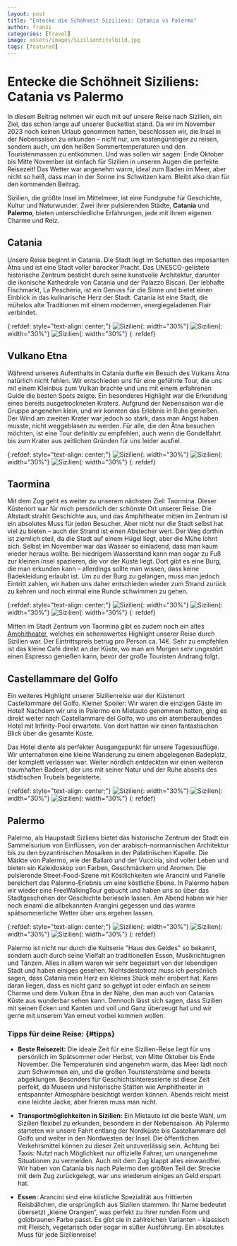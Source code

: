 ```yaml
---
layout: post
title: "Entecke die Schöhneit Siziliens: Catania vs Palermo"
author: franzi
categories: [Travel]
image: assets/images/Sizilientitelbild.jpg
tags: [featured]
---
```


# Entecke die Schöhneit Siziliens: Catania vs Palermo

In diesem Beitrag nehmen wir euch mit auf unsere Reise nach Sizilien, ein Ziel, das schon lange auf unserer Bucketlist stand. Da wir im November 2023 noch keinen Urlaub genommen hatten, beschlossen wir, die Insel in der Nebensaison zu erkunden – nicht nur, um kostengünstiger zu reisen, sondern auch, um den heißen Sommertemperaturen und den Touristenmassen zu entkommen. Und was sollen wir sagen: Ende Oktober bis Mitte November ist einfach für Sizilien in unseren Augen die perfekte Reisezeit! Das Wetter war angenehm warm, ideal zum Baden im Meer, aber nicht so heiß, dass man in der Sonne ins Schwitzen kam. Bleibt also dran für den kommenden Beitrag.  

Sizilien, die größte Insel im Mittelmeer, ist eine Fundgrube für Geschichte, Kultur und Naturwunder. Zwei ihrer pulsierenden Städte, **Catania** und **Palermo**, bieten unterschiedliche Erfahrungen, jede mit ihrem eigenen Charme und Reiz.


## Catania

Unsere Reise beginnt in Catania. Die Stadt liegt im Schatten des imposanten Ätna und ist eine Stadt voller barocker Pracht. Das UNESCO-gelistete historische Zentrum besticht durch seine kunstvolle Architektur, darunter die ikonische Kathedrale von Catania und der Palazzo Biscari. Der lebhafte Fischmarkt, La Pescheria, ist ein Genuss für die Sinne und bietet einen Einblick in das kulinarische Herz der Stadt. Catania ist eine Stadt, die mühelos alte Traditionen mit einem modernen, energiegeladenen Flair verbindet.

{:refdef: style="text-align: center;"}
![Sizilien](/assets/images/Sizilien4.jpg){: width="30%"}
![Sizilien](/assets/images/Sizilien2.jpg){: width="30%"}
![Sizilien](/assets/images/Sizilien3.jpg){: width="30%"}
{: refdef}


## Vulkano Etna

Während unseres Aufenthalts in Catania durfte ein Besuch des Vulkans Ätna natürlich nicht fehlen. Wir entschieden uns für eine geführte Tour, die uns mit einem Kleinbus zum Vulkan brachte und uns mit einem erfahrenen Guide die besten Spots zeigte. Ein besonderes Highlight war die Erkundung eines bereits ausgetrockneten Kraters. Aufgrund der Nebensaison war die Gruppe angenehm klein, und wir konnten das Erlebnis in Ruhe genießen. Der Wind am zweiten Krater war jedoch so stark, dass man Angst haben musste, nicht weggeblasen zu werden. Für alle, die den Ätna besuchen möchten, ist eine Tour definitiv zu empfehlen, auch wenn die Gondelfahrt bis zum Krater aus zeitlichen Gründen für uns leider ausfiel.


{:refdef: style="text-align: center;"}
![Sizilien](/assets/images/Sizilien5.jpg){: width="30%"}
![Sizilien](/assets/images/Sizilien6.jpg){: width="30%"}
![Sizilien](/assets/images/Sizilien7.jpg){: width="30%"}
{: refdef}

## Taormina

Mit dem Zug geht es weiter zu unserem nächsten Ziel: Taormina. Dieser Küstenort war für mich persönlich der schönste Ort unserer Reise. Die Altstadt strahlt Geschichte aus, und das Amphitheater mitten im Zentrum ist ein absolutes Muss für jeden Besucher. Aber nicht nur die Stadt selbst hat viel zu bieten – auch der Strand ist einen Abstecher wert. Der Weg dorthin ist ziemlich steil, da die Stadt auf einem Hügel liegt, aber die Mühe lohnt sich. Selbst im November war das Wasser so einladend, dass man kaum wieder heraus wollte. Bei niedrigem Wasserstand kann man sogar zu Fuß zur kleinen Insel spazieren, die vor der Küste liegt. Dort gibt es eine Burg, die man erkunden kann – allerdings sollte man wissen, dass keine Badekleidung erlaubt ist. Um zu der Burg zu gelangen, muss man jedoch Eintritt zahlen, wir haben uns daher entschieden wieder zum Strand zurück zu kehren und noch einmal eine Runde schwimmen zu gehen. 


{:refdef: style="text-align: center;"}
![Sizilien](/assets/images/Sizilien11.jpg){: width="30%"}
![Sizilien](/assets/images/Sizilien12.jpg){: width="30%"}
![Sizilien](/assets/images/Sizilien13.jpg){: width="30%"}
{: refdef}

Mitten im Stadt Zentrum von Taormina gibt es zudem noch ein altes <a href=" https://aditusculture.com/en/esperienze/taormina/musei-parchi-archeologici/teatro-antico-di-taormina">Amphitheater</a>, welches ein sehenswertes Highlight unserer Reise durch Sizilien war. Der Eintrittspreis betrug pro Person ca. 14€. Sehr zu empfehlen ist das kleine Café direkt an der Küste, wo man am Morgen sehr ungestört einen Espresso genießen kann, bevor der große Touristen Andrang folgt. 

## Castellammare del Golfo

Ein weiteres Highlight unserer Sizilienreise war der Küstenort Castellammare del Golfo. Kleiner Spoiler: Wir waren die einzigen Gäste im Hotel! Nachdem wir uns in Palermo ein Mietauto genommen hatten, ging es direkt weiter nach Castellammare del Golfo, wo uns ein atemberaubendes Hotel mit Infinity-Pool erwartete. Von dort hatten wir einen fantastischen Blick über die gesamte Küste.

Das Hotel diente als perfekter Ausgangspunkt für unsere Tagesausflüge. Wir unternahmen eine kleine Wanderung zu einem abgelegenen Badeplatz, der komplett verlassen war. Weiter nördlich entdeckten wir einen weiteren traumhaften Badeort, der uns mit seiner Natur und der Ruhe abseits des städtischen Trubels begeisterte.


{:refdef: style="text-align: center;"}
![Sizilien](/assets/images/Sizilien14.jpg){: width="30%"}
![Sizilien](/assets/images/Sizilien15.jpg){: width="30%"}
![Sizilien](/assets/images/Sizilien16.jpg){: width="30%"}
{: refdef}



## Palermo

Palermo, als Haupstadt Sizliens bietet das historische Zentrum der Stadt ein Sammelsurium von Einflüssen, von der arabisch-normannischen Architektur bis zu den byzantinischen Mosaiken in der Palatinischen Kapelle. Die Märkte von Palermo, wie der Ballarò und der Vucciria, sind voller Leben und bieten ein Kaleidoskop von Farben, Geschmäckern und Aromen. Die pulsierende Street-Food-Szene mit Köstlichkeiten wie Arancini und Panelle bereichert das Palermo-Erlebnis um eine köstliche Ebene. In Palermo haben wir wieder eine FreeWalkingTour gebucht und haben uns so über das Stadtgeschehen der Geschichte berieseln lassen. Am Abend haben wir hier noch einaml die allbekannten Arangini gegessen und das warme spätsommerliche Wetter über uns ergehen lassen. 

{:refdef: style="text-align: center;"}
![Sizilien](/assets/images/Sizilien8.jpg){: width="30%"}
![Sizilien](/assets/images/Sizilien9.jpg){: width="30%"}
![Sizilien](/assets/images/Sizilien10.jpg){: width="30%"}
{: refdef}

Palermo ist nicht nur durch die Kultserie "Haus des Geldes" so bekannt, sondern auch durch seine Vielfalt an traditionellen Essen, Musikrichtugnen und Tänzen. Alles in allem waren wir sehr begeistert von der lebendigen Stadt und haben einiges gesehen. Nichtsdestotrotz muss ich persönlich sagen, dass Catania mein Herz ein kleines Stück mehr erobert hat. Kann daran liegen, dass es nicht ganz so gehypt ist oder einfach an seinem Charme und dem Vulkan Etna in der Nähe, den man auch von Catanias Küste aus wunderbar sehen kann. Dennoch lässt sich sagen, dass Sizilien mit seinen Ecken und Kanten und voll und Ganz überzeugt hat und wir gerne mit unserem Van erneut vorbei kommen wollen. 



### Tipps für deine Reise: {#tipps}

* **Beste Reisezeit:** Die ideale Zeit für eine Sizilien-Reise liegt für uns persönlich im Spätsommer oder Herbst, von Mitte Oktober bis Ende November. Die Temperaturen sind angenehm warm, das Meer lädt noch zum Schwimmen ein, und die großen Touristenströme sind bereits abgeklungen. Besonders für Geschichtsinteressierte ist diese Zeit perfekt, da Museen und historische Stätten wie Amphitheater in entspannter Atmosphäre besichtigt werden können. Abends reicht meist eine leichte Jacke, aber frieren muss man nicht. 

* **Transportmöglichkeiten in Sizilien:** Ein Mietauto ist die beste Wahl, um Sizilien flexibel zu erkunden, besonders in der Nebensaison. Ab Palermo starteten wir unsere Fahrt entlang der Nordküste bis Castellammare del Golfo und weiter in den Nordwesten der Insel. Die öffentlichen Verkehrsmittel können zu dieser Zeit unzuverlässig sein. Achtung bei Taxis: Nutzt nach Möglichkeit nur offizielle Fahrer, um unangenehme Situationen zu vermeiden. Auch mit dem Zug klappt alles einwandfrei. Wir haben von Catania bis nach Palermo den größten Teil der Strecke mit dem Zug zurückgelegt, war uns wiederum einiges an Geld erspart hat. 


* **Essen:** Arancini sind eine köstliche Spezialität aus frittierten Reisbällchen, die ursprünglich aus Sizilien stammen. Ihr Name bedeutet übersetzt „kleine Orangen“, was perfekt zu ihrer runden Form und goldbraunen Farbe passt. Es gibt sie in zahlreichen Varianten – klassisch mit Fleisch, vegetarisch oder sogar in süßer Ausführung. Ein absolutes Muss für jede Sizilienreise!





